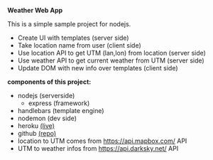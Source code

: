 **Weather Web App**

This is a simple sample project for nodejs.
 - Create UI with templates (server side)
 - Take location name from user (client side)
 - Use location API to get UTM (lan,lon) from location (server side)
 - Use weather API to get current weather from UTM (server side)
 - Update DOM with new info over templates  (client side)

**components of this project:** 
- nodejs (serverside)
    - express (framework)
- handlebars (template engine)
- nodemon (dev side)
- heroku [(live)](https://caglaror-node-weather-api.herokuapp.com/)
- github [(repo)](https://github.com/caglarorhan/node-weather-api)
- location to UTM comes from https://api.mapbox.com/ API
- UTM to weather infos from https://api.darksky.net/ API

